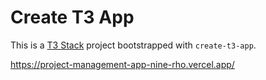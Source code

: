 # Create T3 App

This is a [T3 Stack](https://create.t3.gg/) project bootstrapped with `create-t3-app`.

https://project-management-app-nine-rho.vercel.app/
